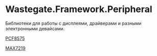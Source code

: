 # Wastegate.Framework.Peripheral
Библиотеки для работы с дисплеями, драйверами и разными электронными девайсами.

[PCF8575](https://github.com/wastegate711/Wastegate.Framework.Peripheral/wiki/PCF8575)

[MAX7219](https://github.com/wastegate711/Wastegate.Framework.Peripheral.wiki.git)
